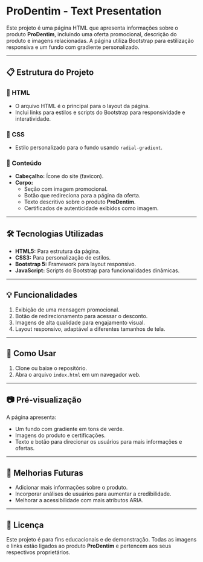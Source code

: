 # ProDentim - Text Presentation

Este projeto é uma página HTML que apresenta informações sobre o produto **ProDentim**, incluindo uma oferta promocional, descrição do produto e imagens relacionadas. A página utiliza Bootstrap para estilização responsiva e um fundo com gradiente personalizado.

---

## 📋 Estrutura do Projeto

### 🔖 HTML
- O arquivo HTML é o principal para o layout da página.
- Inclui links para estilos e scripts do Bootstrap para responsividade e interatividade.

### 🎨 CSS
- Estilo personalizado para o fundo usando `radial-gradient`.

### 📂 Conteúdo
- **Cabeçalho:** Ícone do site (favicon).
- **Corpo:**
  - Seção com imagem promocional.
  - Botão que redireciona para a página da oferta.
  - Texto descritivo sobre o produto **ProDentim**.
  - Certificados de autenticidade exibidos como imagem.

---

## 🛠 Tecnologias Utilizadas

- **HTML5:** Para estrutura da página.
- **CSS3:** Para personalização de estilos.
- **Bootstrap 5:** Framework para layout responsivo.
- **JavaScript:** Scripts do Bootstrap para funcionalidades dinâmicas.

---

## 💡 Funcionalidades

1. Exibição de uma mensagem promocional.
2. Botão de redirecionamento para acessar o desconto.
3. Imagens de alta qualidade para engajamento visual.
4. Layout responsivo, adaptável a diferentes tamanhos de tela.

---

## 🚀 Como Usar

1. Clone ou baixe o repositório.
2. Abra o arquivo `index.html` em um navegador web.

---

## 📷 Pré-visualização

A página apresenta:
- Um fundo com gradiente em tons de verde.
- Imagens do produto e certificações.
- Texto e botão para direcionar os usuários para mais informações e ofertas.

---

## 📌 Melhorias Futuras

- Adicionar mais informações sobre o produto.
- Incorporar análises de usuários para aumentar a credibilidade.
- Melhorar a acessibilidade com mais atributos ARIA.

---

## 📝 Licença

Este projeto é para fins educacionais e de demonstração. Todas as imagens e links estão ligados ao produto **ProDentim** e pertencem aos seus respectivos proprietários.

